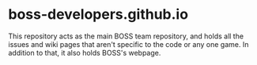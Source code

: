 boss-developers.github.io
=========================

This repository acts as the main BOSS team repository, and holds all the issues and wiki pages that aren't specific to the code or any one game. In addition to that, it also holds BOSS's webpage.
